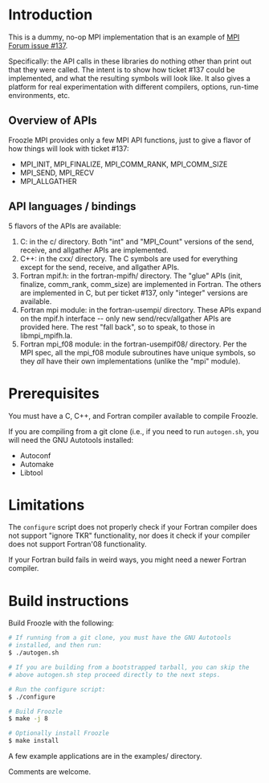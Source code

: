 # Introduction

This is a dummy, no-op MPI implementation that is an example of
[MPI Forum issue
#137](https://github.com/mpi-forum/mpi-issues/issues/137).

Specifically: the API calls in these libraries do nothing other than
print out that they were called.  The intent is to show how ticket
#137 could be implemented, and what the resulting symbols will look
like.  It also gives a platform for real experimentation with
different compilers, options, run-time environments, etc.

## Overview of APIs

Froozle MPI provides only a few MPI API functions, just to give a
flavor of how things will look with ticket #137:

* MPI_INIT, MPI_FINALIZE, MPI_COMM_RANK, MPI_COMM_SIZE
* MPI_SEND, MPI_RECV
* MPI_ALLGATHER

## API languages / bindings

5 flavors of the APIs are available:

1. C: in the c/ directory.  Both "int" and "MPI_Count" versions of the
send, receive, and allgather APIs are implemented.
2. C++: in the cxx/ directory.  The C symbols are used for everything
except for the send, receive, and allgather APIs.
3. Fortran mpif.h: in the fortran-mpifh/ directory.  The "glue" APIs
(init, finalize, comm_rank, comm_size) are implemented in Fortran.
The others are implemented in C, but per ticket #137, only "integer"
versions are available.
4. Fortran mpi module: in the fortran-usempi/ directory.  These APIs
expand on the mpif.h interface -- only new send/recv/allgather APIs
are provided here.  The rest "fall back", so to speak, to those in
libmpi_mpifh.la.
5. Fortran mpi_f08 module: in the fortran-usempif08/ directory.  Per
the MPI spec, all the mpi_f08 module subroutines have unique symbols,
so they *all* have their own implementations (unlike the "mpi"
module).

# Prerequisites

You must have a C, C++, and Fortran compiler available to compile
Froozle.

If you are compiling from a git clone (i.e., if you need to run
`autogen.sh`, you will need the GNU Autotools installed:

* Autoconf
* Automake
* Libtool

# Limitations

The `configure` script does not properly check if your Fortran
compiler does not support "ignore TKR" functionality, nor does it
check if your compiler does not support Fortran'08 functionality.

If your Fortran build fails in weird ways, you might need a newer
Fortran compiler.

# Build instructions

Build Froozle with the following:

```sh
# If running from a git clone, you must have the GNU Autotools
# installed, and then run:
$ ./autogen.sh

# If you are building from a bootstrapped tarball, you can skip the
# above autogen.sh step proceed directly to the next steps.

# Run the configure script:
$ ./configure

# Build Froozle
$ make -j 8

# Optionally install Froozle
$ make install
```

A few example applications are in the examples/ directory.

Comments are welcome.
